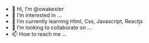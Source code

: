 - 👋 Hi, I’m @owakester
- 👀 I’m interested in ...
- 🌱 I’m currently learning Html, Css, Javascript, Reactjs
- 💞️ I’m looking to collaborate on ...
- 📫 How to reach me ...

<!---
owakester/owakester is a ✨ special ✨ repository because its `README.md` (this file) appears on your GitHub profile.
You can click the Preview link to take a look at your changes.
--->
